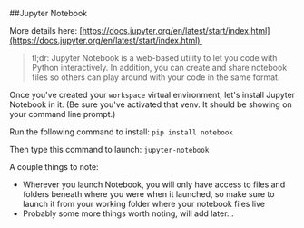 ##Jupyter Notebook

More details here: [https://docs.jupyter.org/en/latest/start/index.html](https://docs.jupyter.org/en/latest/start/index.html) 
> tl;dr: Jupyter Notebook is a web-based utility to let you code with Python interactively. In addition, you can create and share notebook files so others can play around with your code in the same format.

Once you've created your `workspace` virtual environment, let's install Jupyter Notebook in it. (Be sure you've activated that venv. It should be showing on your command line prompt.)

Run the following command to install: `pip install notebook`

Then type this command to launch: `jupyter-notebook`

A couple things to note:

* Wherever you launch Notebook, you will only have access to files and folders beneath where you were when it launched, so make sure to launch it from your working folder where your notebook files live
* Probably some more things worth noting, will add later...
